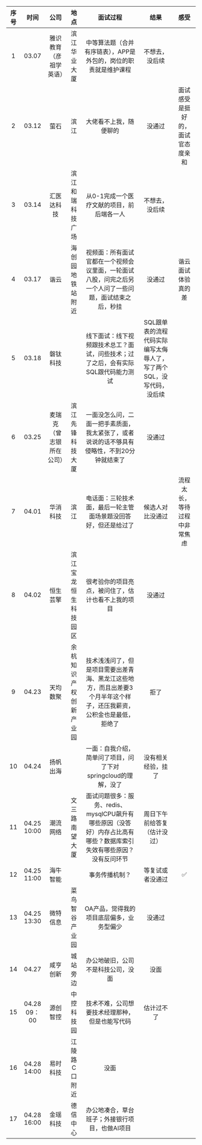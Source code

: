 
| 序号  |     时间      |      公司      |     地点      |                               面试过程                               |                  结果                   |        感受        |
| :-: | :---------: | :----------: | :---------: | :--------------------------------------------------------------: | :-----------------------------------: | :--------------: |
|  1  |    03.07    | 雅识教育（彦祖学英语）  |   滨江华业大厦    |                中等算法题（合并有序链表），APP是外包的，岗位的职责就是维护课程                 |                不想去，没后续                |                  |
|  2  |    03.12    |      萤石      |     滨江      |                           大佬看不上我，随便聊的                            |                  没通过                  | 面试感受是挺好的，面试官态度亲和 |
|  3  |    03.14    |    汇医达科技     |  滨江和瑞科技广场   |                      从0-1完成一个医疗文献的项目，前后端各一人                      |                不想去，没后续                |                  |
|  4  |    03.17    |      谐云      |  海创园地铁站附近   |       视频面：所有面试官都在一个视频会议里面，一轮面试八股，问完之后另一个人问了一些问题，面试结束之后，秒挂        |                  没通过                  |    谐云面试体验真的差     |
|  5  |    03.18    |     磐钛科技     |             |            线下面试：线下视频跟技术总工？面试，问些技术；过了之后，会有实际SQL跟代码能力测试            | SQL跟单表的流程代码实际编写太侮辱人了，写了两个SQL，没写代码，没后续 |                  |
|  6  |    03.25    | 麦瑞克（曾志银所在公司） |  滨江先锋科技大厦   |          一面没怎么问，二面一把手素质面，我太紧张了，或者说说的话不够具有侵略性，不到20分钟就结束了          |                  没通过                  |                  |
|  7  |    04.01    |     华消科技     |     滨江      |                 电话面：三轮技术面，最后一轮主管面场景题没回答好，但还是给过了                  |               候选人对比没通过                |  流程太长，等待过程中非常焦虑  |
|  8  |    04.02    |     恒生芸擎     | 滨江宝龙恒生科技园区  |                    很考验你的项目亮点，被问住了，估计也看不上我的项目                     |                  没通过                  |                  |
|  9  |    04.23    |     天均数聚     | 余杭知识产权创新产业园 |    技术浅浅问了，但是项目需要出差青海、黑龙江这些地方，而且出差要3个月半年这个样子，还压我薪资，公积金也是最低，拒绝了    |                  拒了                   |                  |
| 10  |    04.24    |     扬帆出海     |             |               一面：自我介绍，简单问了项目，问了下对springcloud的理解，没了               |               没有相关经验，挂了               |                  |
| 11  | 04.25 10:00 |     潮流网络     |   文三路南望大厦   | 面试问题很多：服务、redis、mysqlCPU飙升有哪些原因（没答好）内存占比高有哪些？数据库索引失效有哪些原因？没有反问环节 |            周日下午前给答复（估计没过）             |                  |
| 12  | 04.25 11:00 |     海牛智能     |             |                             事务传播机制？                              |               等复试或者没通过                |        ✅         |
| 13  | 04.25 13:30 |     微特信息     |   菜鸟智谷产业园   |                      OA产品，觉得我的项目底层偏多，业务型偏少                       |                  没通过                  |                  |
| 14  |    04.27    |     咸亨创新     |    城站旁边     |                        办公地破旧，公司不是科技公司，没面                         |                  没面                   |                  |
| 15  | 04.28 09：00 |     源创智控     |    中控科技园    |                     技术不难，公司想要技术经理那种，但是也能写代码                      |                 估计过不了                 |                  |
| 16  | 04.28 14:00 |     易时科技     |   江陵路C口附近   |                                没面                                |                                       |                  |
| 17  | 04.28 16:00 |     金瑶科技     |    德信中心     |                     办公地凑合，草台班子；外接银行项目，也做AI项目                     |                                       |                  |

